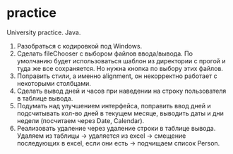 # practice
University practice. Java.  
1. Разобраться с кодировкой под Windows.  
2. Сделать fileChooser с выбором файлов ввода/вывода. По умолчанию будет использоваться шаблон из директории с прогой и туда же все сохраняется. Но нужна кнопка по выбору этих файлов.  
3. Поправить стили, а именно alignment, он некорректно работает с некоторыми столбцами.  
4. Сделать вывод дней и часов при наведении на строку пользователя в таблице вывода.  
5. Подумать над улучшением интерфейса, поправить ввод дней и подсчитывать кол-во дней в текущем месяце, выводить даты и дни недели (посчитаем через Date, Calendar).  
6. Реализовать удаление через удаление строки в таблице вывода. Удаляем из таблицы -> удаляется из excel -> смещение последующих в excel, если они есть -> подчищаем список Person.  
